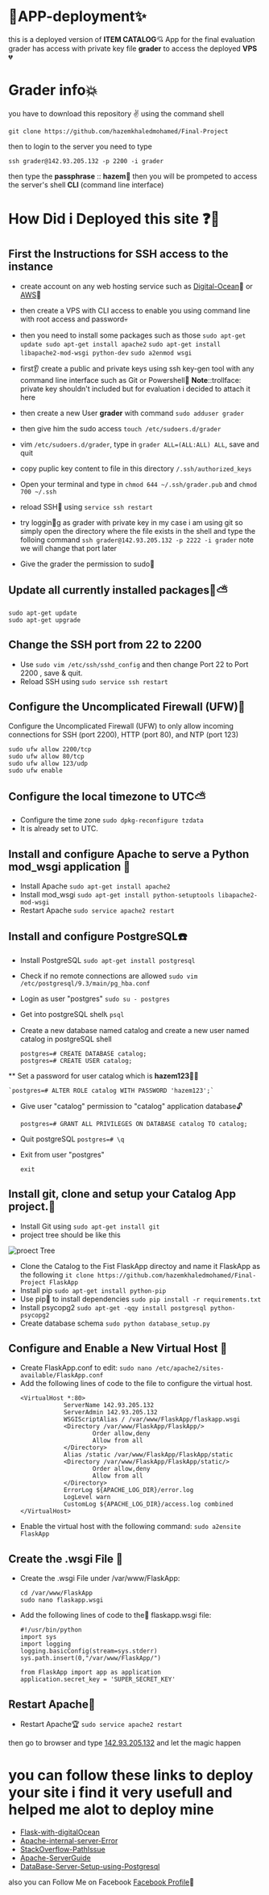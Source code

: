 # :dizzy:APP-deployment:sparkles:
this is a deployed version of **ITEM CATALOG**:cupid: App for the final evaluation grader has access with private key file **grader** to access the deployed **VPS** :broken_heart:

# **Grader info**:boom:
you have to download this repository :v: using the command shell
```
git clone https://github.com/hazemkhaledmohamed/Final-Project 
```
then to login to the server you need to type 
```
ssh grader@142.93.205.132 -p 2200 -i grader
```
then type the **passphrase** :: **hazem**:raised_hands: then you will be prompeted to access the server's shell **CLI** (command line interface)

# How Did i Deployed this site :question::pray:
## First the Instructions for SSH access to the instance
* create account on any web hosting service such as [Digital-Ocean](https://www.digitalocean.com/):muscle: or [AWS](https://aws.amazon.com/):clap:
* then create a VPS with CLI access to enable you using command line with root access and password:skull:
* then you need to install some packages such as those 
`sudo apt-get update
sudo apt-get install apache2`
`sudo apt-get install libapache2-mod-wsgi python-dev`
`sudo a2enmod wsgi `
* first:ear: create a public and private keys using ssh key-gen tool with any command line interface such as Git or Powershell:nose:
**Note**::trollface:
private key shouldn't included but for evaluation i decided to attach it here

* then create a new User **grader** with command ``` sudo adduser grader ``` 
* then give him the sudo access ```touch /etc/sudoers.d/grader```
* vim ```/etc/sudoers.d/grader```, type in ```grader ALL=(ALL:ALL) ALL```, save and quit
* copy puplic key content to file in this directory ``` /.ssh/authorized_keys ```
* Open your terminal and type in ``` chmod 644 ~/.ssh/grader.pub ``` and ``` chmod 700 ~/.ssh ```
* reload SSH:snake: using `service ssh restart`
* try loggin:mushroom:g as grader with private key in my case i am using git so simply open the directory where the file exists in the shell and type the folloing command ``` ssh grader@142.93.205.132 -p 2222 -i grader ``` note we will change that port later
* Give the grader the permission to sudo:mushroom:

## Update all currently installed packages:seedling::partly_sunny:
	sudo apt-get update
	sudo apt-get upgrade

## Change the SSH port from 22 to 2200
* Use `sudo vim /etc/ssh/sshd_config` and then change Port 22 to Port 2200 , save & quit.
* Reload SSH using `sudo service ssh restart`

## Configure the Uncomplicated Firewall (UFW):no_bell:

Configure the Uncomplicated Firewall (UFW) to only allow incoming connections for SSH (port 2200), HTTP (port 80), and NTP (port 123)

	sudo ufw allow 2200/tcp
	sudo ufw allow 80/tcp
	sudo ufw allow 123/udp
	sudo ufw enable 
## Configure the local timezone to UTC:partly_sunny:
* Configure the time zone `sudo dpkg-reconfigure tzdata`
* It is already set to UTC.

## Install and configure Apache to serve a Python mod_wsgi application :confetti_ball:
* Install Apache `sudo apt-get install apache2`
* Install mod_wsgi `sudo apt-get install python-setuptools libapache2-mod-wsgi`
* Restart Apache `sudo service apache2 restart`

## Install and configure PostgreSQL:phone:
* Install PostgreSQL `sudo apt-get install postgresql`
* Check if no remote connections are allowed `sudo vim /etc/postgresql/9.3/main/pg_hba.conf`
* Login as user "postgres" `sudo su - postgres`
* Get into postgreSQL shell:telephone_receiver: `psql`
* Create a new database named catalog  and create a new user named catalog in postgreSQL shell
	
	```
	postgres=# CREATE DATABASE catalog;
	postgres=# CREATE USER catalog;
	```
** Set a password for user catalog which is **hazem123**:mega::satellite:
	
	`postgres=# ALTER ROLE catalog WITH PASSWORD 'hazem123';` 
	
* Give user "catalog" permission to "catalog" application database:unlock:
	
	```
	postgres=# GRANT ALL PRIVILEGES ON DATABASE catalog TO catalog;
	```
* Quit postgreSQL `postgres=# \q`
* Exit from user "postgres" 
	
	```
	exit
	```
 
## Install git, clone and setup your Catalog App project.:flashlight:
* Install Git using `sudo apt-get install git`
* project tree should be like this





![proect Tree](https://i.pinimg.com/originals/76/16/e3/7616e3356d08b233e8c3716b8bf8349b.png)
* Clone the Catalog to the Fist FlaskApp directoy and name it FlaskApp as the following ``` it clone https://github.com/hazemkhaledmohamed/Final-Project FlaskApp ```
* Install pip `sudo apt-get install python-pip`
* Use pip:low_brightness: to install dependencies `sudo pip install -r requirements.txt`
* Install psycopg2 `sudo apt-get -qqy install postgresql python-psycopg2`
* Create database schema `sudo python database_setup.py`

## Configure and Enable a New Virtual Host :bath:
* Create FlaskApp.conf to edit: `sudo nano /etc/apache2/sites-available/FlaskApp.conf`
* Add the following lines of code to the file to configure the virtual host. 	
	```
	<VirtualHost *:80>
                ServerName 142.93.205.132
                ServerAdmin 142.93.205.132
                WSGIScriptAlias / /var/www/FlaskApp/flaskapp.wsgi
                <Directory /var/www/FlaskApp/FlaskApp/>
                        Order allow,deny
                        Allow from all
                </Directory>
                Alias /static /var/www/FlaskApp/FlaskApp/static
                <Directory /var/www/FlaskApp/FlaskApp/static/>
                        Order allow,deny
                        Allow from all
                </Directory>
                ErrorLog ${APACHE_LOG_DIR}/error.log
                LogLevel warn
                CustomLog ${APACHE_LOG_DIR}/access.log combined
	</VirtualHost>
	```
* Enable the virtual host with the following command: `sudo a2ensite FlaskApp`

## Create the .wsgi File :triangular_ruler:
* Create the .wsgi File under /var/www/FlaskApp: 
	
	```
	cd /var/www/FlaskApp
	sudo nano flaskapp.wsgi 
	```
* Add the following lines of code to the:musical_score: flaskapp.wsgi file:
	
	```
	#!/usr/bin/python
	import sys
	import logging
	logging.basicConfig(stream=sys.stderr)
	sys.path.insert(0,"/var/www/FlaskApp/")

	from FlaskApp import app as application
	application.secret_key = 'SUPER_SECRET_KEY'
	```

## Restart Apache:gem:
* Restart Apache:trophy: `sudo service apache2 restart `

then go to browser and type [142.93.205.132](http://142.93.205.132) and let the magic happen

# **you can follow these links to deploy your site i find it very usefull and helped me alot to deploy mine**
* [Flask-with-digitalOcean](https://www.digitalocean.com/community/tutorials/how-to-deploy-a-flask-application-on-an-ubuntu-vps)
* [Apache-internal-server-Error](https://www.digitalocean.com/community/questions/500-internal-server-error-how-can-i-fix-this-this-website-was-supposed-to-be-a-christmas-present)
* [StackOverflow-PathIssue](https://stackoverflow.com/questions/7302619/operationalerror-operationalerror-unable-to-open-database-file-none-none)
* [Apache-ServerGuide](https://help.ubuntu.com/lts/serverguide/httpd.html)
* [DataBase-Server-Setup-using-Postgresql](https://o7planning.org/en/11325/installing-and-configuring-postgresql-database-on-ubuntu-server)

also you can Follow Me on Facebook [Facebook Profile](https://www.facebook.com/hazem.khaled.3386585):saxophone:
